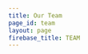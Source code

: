 ```yaml
---
title: Our Team
page_id: team
layout: page
firebase_title: TEAM
---
```


<div id="mainContent"></div>